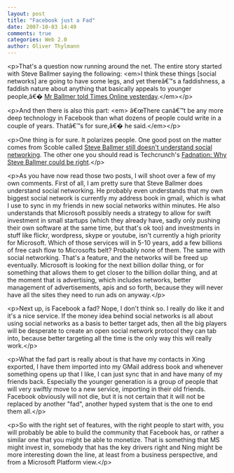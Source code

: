 ```yaml
---
layout: post
title: "Facebook just a Fad"
date: 2007-10-03 14:49
comments: true
categories: Web 2.0
author: Oliver Thylmann
---
```









&lt;p&gt;That's a question now running around the net. The entire story started with Steve Ballmer saying the following: &lt;em&gt;I think these things [social networks] are going to have some legs, and yet thereâ€™s a faddishness, a faddish nature about anything that basically appeals to younger people,â€� [Mr Ballmer told Times Online yesterday](http://business.timesonline.co.uk/tol/business/industry_sectors/technology/article2573297.ece).&lt;/em&gt;&lt;/p&gt;

&lt;p&gt;And then there is also this part: &lt;em&gt; â€œThere canâ€™t be any more deep technology in Facebook than what dozens of people could write in a couple of years. Thatâ€™s for sure,â€� he said.&lt;/em&gt;&lt;/p&gt;

&lt;p&gt;One thing is for sure. It polarizes people. One good post on the matter comes from Scoble called [Steve Ballmer still doesn't understand social networking](http://scobleizer.com/2007/10/02/steve-ballmer-still-doesnt-understand-social-networking/). The other one you should read is Techcrunch's [Fadnation: Why Steve Ballmer could be right](http://www.techcrunch.com/2007/10/02/fadnation-why-steve-ballmer-could-be-right/).&lt;/p&gt;

&lt;p&gt;As you have now read those two posts, I will shoot over a few of my own comments. First of all, I am pretty sure that Steve Ballmer does understand social networking. He probably even understands that my own biggest social network is currently my address book in gmail, which is what I use to sync in my friends in new social networks within minutes. He also understands that Microsoft possibly needs a strategy to allow for swift investment in small startups (which they already have, sadly only pushing their own software at the same time, but that's ok too) and investments in stuff like flickr, wordpress, skype or youtube, isn't currently a high priority for Microsoft. Which of those services will in 5-10 years, add a few billions of free cash flow to Microsofts belt? Probably none of them. The same with social networking. That's a feature, and the networks will be freed up eventually. Microsoft is looking for the next billion dollar thing, or for something that allows them to get closer to the billion dollar thing, and at the moment that is advertising, which includes networks, better management of advertisements, apis and so forth, because they will never have all the sites they need to run ads on anyway.&lt;/p&gt;

&lt;p&gt;Next up, is Facebook a fad? Nope, I don't think so. I really do like it and it's a nice service. If the money idea behind social networks is all about using social networks as a basis to better target ads, then all the big players will be desperate to create an open social network protocol they can tab into, because better targeting all the time is the only way this will really work.&lt;/p&gt;

&lt;p&gt;What the fad part is really about is that have my contacts in Xing exported, I have them imported into my GMail address book and whenever something opens up that I like, I can just sync that in and have many of my friends back. Especially the younger generation is a group of people that will very swiftly move to a new service, importing in their old friends. Facebook obviously will not die, but it is not certain that it will not be replaced by another &quot;fad&quot;, another hyped system that is the one to end them all.&lt;/p&gt;

&lt;p&gt;So with the right set of features, with the right people to start with, you will probably be able to build the community that Facebook has, or rather a similar one that you might be able to monetize. That is something that MS might invest in, somebody that has the key drivers right and Ning might be more interesting down the line, at least from a business perspective, and from a Microsoft Platform view.&lt;/p&gt;


